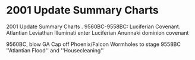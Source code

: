 # 2001 Update Summary Charts

2001 Update Summary Charts
.      9560BC-9558BC: Luciferian Covenant. Atlantian Leviathan Illuminati enter Luciferian Anunnaki dominion covenant

9560BC, blow GA Cap off Phoenix/Falcon Wormholes to stage 9558BC ''Atlantian Flood'' and ''Housecleaning''